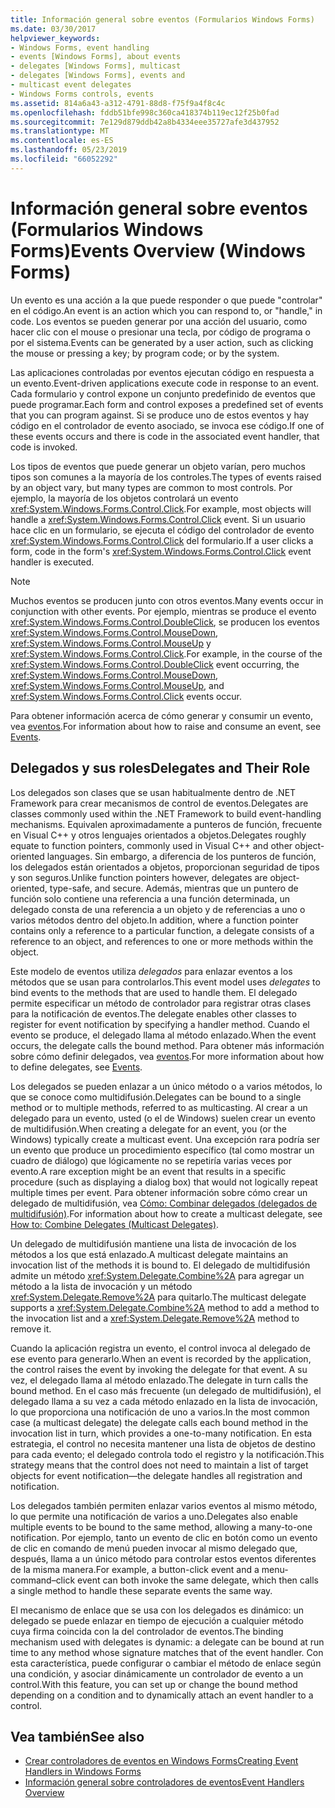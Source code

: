 ```yaml
---
title: Información general sobre eventos (Formularios Windows Forms)
ms.date: 03/30/2017
helpviewer_keywords:
- Windows Forms, event handling
- events [Windows Forms], about events
- delegates [Windows Forms], multicast
- delegates [Windows Forms], events and
- multicast event delegates
- Windows Forms controls, events
ms.assetid: 814a6a43-a312-4791-88d8-f75f9a4f8c4c
ms.openlocfilehash: fddb51bfe998c360ca418374b119ec12f25b0fad
ms.sourcegitcommit: 7e129d879ddb42a8b4334eee35727afe3d437952
ms.translationtype: MT
ms.contentlocale: es-ES
ms.lasthandoff: 05/23/2019
ms.locfileid: "66052292"
---
```

# <a name="events-overview-windows-forms"></a><span data-ttu-id="a6ed6-102">Información general sobre eventos (Formularios Windows Forms)</span><span class="sxs-lookup"><span data-stu-id="a6ed6-102">Events Overview (Windows Forms)</span></span>
<span data-ttu-id="a6ed6-103">Un evento es una acción a la que puede responder o que puede "controlar" en el código.</span><span class="sxs-lookup"><span data-stu-id="a6ed6-103">An event is an action which you can respond to, or "handle," in code.</span></span> <span data-ttu-id="a6ed6-104">Los eventos se pueden generar por una acción del usuario, como hacer clic con el mouse o presionar una tecla, por código de programa o por el sistema.</span><span class="sxs-lookup"><span data-stu-id="a6ed6-104">Events can be generated by a user action, such as clicking the mouse or pressing a key; by program code; or by the system.</span></span>

 <span data-ttu-id="a6ed6-105">Las aplicaciones controladas por eventos ejecutan código en respuesta a un evento.</span><span class="sxs-lookup"><span data-stu-id="a6ed6-105">Event-driven applications execute code in response to an event.</span></span> <span data-ttu-id="a6ed6-106">Cada formulario y control expone un conjunto predefinido de eventos que puede programar.</span><span class="sxs-lookup"><span data-stu-id="a6ed6-106">Each form and control exposes a predefined set of events that you can program against.</span></span> <span data-ttu-id="a6ed6-107">Si se produce uno de estos eventos y hay código en el controlador de evento asociado, se invoca ese código.</span><span class="sxs-lookup"><span data-stu-id="a6ed6-107">If one of these events occurs and there is code in the associated event handler, that code is invoked.</span></span>

 <span data-ttu-id="a6ed6-108">Los tipos de eventos que puede generar un objeto varían, pero muchos tipos son comunes a la mayoría de los controles.</span><span class="sxs-lookup"><span data-stu-id="a6ed6-108">The types of events raised by an object vary, but many types are common to most controls.</span></span> <span data-ttu-id="a6ed6-109">Por ejemplo, la mayoría de los objetos controlará un evento <xref:System.Windows.Forms.Control.Click>.</span><span class="sxs-lookup"><span data-stu-id="a6ed6-109">For example, most objects will handle a <xref:System.Windows.Forms.Control.Click> event.</span></span> <span data-ttu-id="a6ed6-110">Si un usuario hace clic en un formulario, se ejecuta el código del controlador de evento <xref:System.Windows.Forms.Control.Click> del formulario.</span><span class="sxs-lookup"><span data-stu-id="a6ed6-110">If a user clicks a form, code in the form's <xref:System.Windows.Forms.Control.Click> event handler is executed.</span></span>

> [!NOTE]
>  <span data-ttu-id="a6ed6-111">Muchos eventos se producen junto con otros eventos.</span><span class="sxs-lookup"><span data-stu-id="a6ed6-111">Many events occur in conjunction with other events.</span></span> <span data-ttu-id="a6ed6-112">Por ejemplo, mientras se produce el evento <xref:System.Windows.Forms.Control.DoubleClick>, se producen los eventos <xref:System.Windows.Forms.Control.MouseDown>, <xref:System.Windows.Forms.Control.MouseUp> y <xref:System.Windows.Forms.Control.Click>.</span><span class="sxs-lookup"><span data-stu-id="a6ed6-112">For example, in the course of the <xref:System.Windows.Forms.Control.DoubleClick> event occurring, the <xref:System.Windows.Forms.Control.MouseDown>, <xref:System.Windows.Forms.Control.MouseUp>, and <xref:System.Windows.Forms.Control.Click> events occur.</span></span>

 <span data-ttu-id="a6ed6-113">Para obtener información acerca de cómo generar y consumir un evento, vea [eventos](../../standard/events/index.md).</span><span class="sxs-lookup"><span data-stu-id="a6ed6-113">For information about how to raise and consume an event, see [Events](../../standard/events/index.md).</span></span>

## <a name="delegates-and-their-role"></a><span data-ttu-id="a6ed6-114">Delegados y sus roles</span><span class="sxs-lookup"><span data-stu-id="a6ed6-114">Delegates and Their Role</span></span>
 <span data-ttu-id="a6ed6-115">Los delegados son clases que se usan habitualmente dentro de .NET Framework para crear mecanismos de control de eventos.</span><span class="sxs-lookup"><span data-stu-id="a6ed6-115">Delegates are classes commonly used within the .NET Framework to build event-handling mechanisms.</span></span> <span data-ttu-id="a6ed6-116">Equivalen aproximadamente a punteros de función, frecuente en Visual C++ y otros lenguajes orientados a objetos.</span><span class="sxs-lookup"><span data-stu-id="a6ed6-116">Delegates roughly equate to function pointers, commonly used in Visual C++ and other object-oriented languages.</span></span> <span data-ttu-id="a6ed6-117">Sin embargo, a diferencia de los punteros de función, los delegados están orientados a objetos, proporcionan seguridad de tipos y son seguros.</span><span class="sxs-lookup"><span data-stu-id="a6ed6-117">Unlike function pointers however, delegates are object-oriented, type-safe, and secure.</span></span> <span data-ttu-id="a6ed6-118">Además, mientras que un puntero de función solo contiene una referencia a una función determinada, un delegado consta de una referencia a un objeto y de referencias a uno o varios métodos dentro del objeto.</span><span class="sxs-lookup"><span data-stu-id="a6ed6-118">In addition, where a function pointer contains only a reference to a particular function, a delegate consists of a reference to an object, and references to one or more methods within the object.</span></span>

 <span data-ttu-id="a6ed6-119">Este modelo de eventos utiliza *delegados* para enlazar eventos a los métodos que se usan para controlarlos.</span><span class="sxs-lookup"><span data-stu-id="a6ed6-119">This event model uses *delegates* to bind events to the methods that are used to handle them.</span></span> <span data-ttu-id="a6ed6-120">El delegado permite especificar un método de controlador para registrar otras clases para la notificación de eventos.</span><span class="sxs-lookup"><span data-stu-id="a6ed6-120">The delegate enables other classes to register for event notification by specifying a handler method.</span></span> <span data-ttu-id="a6ed6-121">Cuando el evento se produce, el delegado llama al método enlazado.</span><span class="sxs-lookup"><span data-stu-id="a6ed6-121">When the event occurs, the delegate calls the bound method.</span></span> <span data-ttu-id="a6ed6-122">Para obtener más información sobre cómo definir delegados, vea [eventos](../../standard/events/index.md).</span><span class="sxs-lookup"><span data-stu-id="a6ed6-122">For more information about how to define delegates, see [Events](../../standard/events/index.md).</span></span>

 <span data-ttu-id="a6ed6-123">Los delegados se pueden enlazar a un único método o a varios métodos, lo que se conoce como multidifusión.</span><span class="sxs-lookup"><span data-stu-id="a6ed6-123">Delegates can be bound to a single method or to multiple methods, referred to as multicasting.</span></span> <span data-ttu-id="a6ed6-124">Al crear a un delegado para un evento, usted (o el de Windows) suelen crear un evento de multidifusión.</span><span class="sxs-lookup"><span data-stu-id="a6ed6-124">When creating a delegate for an event, you (or the Windows) typically create a multicast event.</span></span> <span data-ttu-id="a6ed6-125">Una excepción rara podría ser un evento que produce un procedimiento específico (tal como mostrar un cuadro de diálogo) que lógicamente no se repetiría varias veces por evento.</span><span class="sxs-lookup"><span data-stu-id="a6ed6-125">A rare exception might be an event that results in a specific procedure (such as displaying a dialog box) that would not logically repeat multiple times per event.</span></span> <span data-ttu-id="a6ed6-126">Para obtener información sobre cómo crear un delegado de multidifusión, vea [Cómo: Combinar delegados (delegados de multidifusión)](~/docs/csharp/programming-guide/delegates/how-to-combine-delegates-multicast-delegates.md).</span><span class="sxs-lookup"><span data-stu-id="a6ed6-126">For information about how to create a multicast delegate, see [How to: Combine Delegates (Multicast Delegates)](~/docs/csharp/programming-guide/delegates/how-to-combine-delegates-multicast-delegates.md).</span></span>

 <span data-ttu-id="a6ed6-127">Un delegado de multidifusión mantiene una lista de invocación de los métodos a los que está enlazado.</span><span class="sxs-lookup"><span data-stu-id="a6ed6-127">A multicast delegate maintains an invocation list of the methods it is bound to.</span></span> <span data-ttu-id="a6ed6-128">El delegado de multidifusión admite un método <xref:System.Delegate.Combine%2A> para agregar un método a la lista de invocación y un método <xref:System.Delegate.Remove%2A> para quitarlo.</span><span class="sxs-lookup"><span data-stu-id="a6ed6-128">The multicast delegate supports a <xref:System.Delegate.Combine%2A> method to add a method to the invocation list and a <xref:System.Delegate.Remove%2A> method to remove it.</span></span>

 <span data-ttu-id="a6ed6-129">Cuando la aplicación registra un evento, el control invoca al delegado de ese evento para generarlo.</span><span class="sxs-lookup"><span data-stu-id="a6ed6-129">When an event is recorded by the application, the control raises the event by invoking the delegate for that event.</span></span> <span data-ttu-id="a6ed6-130">A su vez, el delegado llama al método enlazado.</span><span class="sxs-lookup"><span data-stu-id="a6ed6-130">The delegate in turn calls the bound method.</span></span> <span data-ttu-id="a6ed6-131">En el caso más frecuente (un delegado de multidifusión), el delegado llama a su vez a cada método enlazado en la lista de invocación, lo que proporciona una notificación de uno a varios.</span><span class="sxs-lookup"><span data-stu-id="a6ed6-131">In the most common case (a multicast delegate) the delegate calls each bound method in the invocation list in turn, which provides a one-to-many notification.</span></span> <span data-ttu-id="a6ed6-132">En esta estrategia, el control no necesita mantener una lista de objetos de destino para cada evento; el delegado controla todo el registro y la notificación.</span><span class="sxs-lookup"><span data-stu-id="a6ed6-132">This strategy means that the control does not need to maintain a list of target objects for event notification—the delegate handles all registration and notification.</span></span>

 <span data-ttu-id="a6ed6-133">Los delegados también permiten enlazar varios eventos al mismo método, lo que permite una notificación de varios a uno.</span><span class="sxs-lookup"><span data-stu-id="a6ed6-133">Delegates also enable multiple events to be bound to the same method, allowing a many-to-one notification.</span></span> <span data-ttu-id="a6ed6-134">Por ejemplo, tanto un evento de clic en botón como un evento de clic en comando de menú pueden invocar al mismo delegado que, después, llama a un único método para controlar estos eventos diferentes de la misma manera.</span><span class="sxs-lookup"><span data-stu-id="a6ed6-134">For example, a button-click event and a menu-command–click event can both invoke the same delegate, which then calls a single method to handle these separate events the same way.</span></span>

 <span data-ttu-id="a6ed6-135">El mecanismo de enlace que se usa con los delegados es dinámico: un delegado se puede enlazar en tiempo de ejecución a cualquier método cuya firma coincida con la del controlador de eventos.</span><span class="sxs-lookup"><span data-stu-id="a6ed6-135">The binding mechanism used with delegates is dynamic: a delegate can be bound at run time to any method whose signature matches that of the event handler.</span></span> <span data-ttu-id="a6ed6-136">Con esta característica, puede configurar o cambiar el método de enlace según una condición, y asociar dinámicamente un controlador de evento a un control.</span><span class="sxs-lookup"><span data-stu-id="a6ed6-136">With this feature, you can set up or change the bound method depending on a condition and to dynamically attach an event handler to a control.</span></span>

## <a name="see-also"></a><span data-ttu-id="a6ed6-137">Vea también</span><span class="sxs-lookup"><span data-stu-id="a6ed6-137">See also</span></span>

- [<span data-ttu-id="a6ed6-138">Crear controladores de eventos en Windows Forms</span><span class="sxs-lookup"><span data-stu-id="a6ed6-138">Creating Event Handlers in Windows Forms</span></span>](creating-event-handlers-in-windows-forms.md)
- [<span data-ttu-id="a6ed6-139">Información general sobre controladores de eventos</span><span class="sxs-lookup"><span data-stu-id="a6ed6-139">Event Handlers Overview</span></span>](event-handlers-overview-windows-forms.md)
